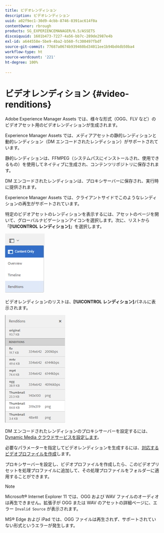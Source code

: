 ```yaml
---
title: ビデオレンディション
description: ビデオレンディション
uuid: a02f9ec1-30d9-4cbb-8746-8391ac614f0a
contentOwner: rbrough
products: SG_EXPERIENCEMANAGER/6.5/ASSETS
discoiquuid: 1601b473-7227-4a56-bb7c-289de2987e4b
exl-id: a644558e-5be9-4ba2-b560-fc300497fbdf
source-git-commit: 77687a0674b939460bd34011ee1b94bd4db50ba4
workflow-type: ht
source-wordcount: '221'
ht-degree: 100%

---
```


# ビデオレンディション {#video-renditions}

Adobe Experience Manager Assets では、様々な形式（OGG、FLV など）のビデオアセット用のビデオレンディションが生成されます。

Experience Manager Assets では、メディアアセットの静的レンディションと動的レンディション（DM エンコードされたレンディション）がサポートされています。

静的レンディションは、FFMPEG（システムパスにインストールされ、使用できるもの）を使用してネイティブに生成され、コンテンツリポジトリに保存されます。

DM エンコードされたレンディションは、プロキシサーバーに保存され、実行時に提供されます。

Experience Manager Assets では、クライアントサイドでこのようなレンディションの再生がサポートされています。

特定のビデオアセットのレンディションを表示するには、アセットのページを開いて、グローバルナビゲーションアイコンを選択します。次に、リストから「**[!UICONTROL レンディション]**」を選択します。

![chlimage_1-478](assets/chlimage_1-478.png)

ビデオレンディションのリストは、**[!UICONTROL レンディション]**&#x200B;パネルに表示されます。

![chlimage_1-479](assets/chlimage_1-479.png)

DM エンコードされたレンディションのプロキシサーバーを設定するには、[Dynamic Media クラウドサービスを設定します](config-dynamic.md)。

必要なパラメーターを指定してビデオレンディションを生成するには、[対応するビデオプロファイルを作成](video-profiles.md)します。

プロキシサーバーを設定し、ビデオプロファイルを作成したら、このビデオプリセットを処理プロファイルに追加して、その処理プロファイルをフォルダーに適用することができます。

>[!NOTE]
>
>Microsoft® Internet Explorer 11 では、OGG および WAV ファイルのオーディオは再生できません。拡張子が OGG または WAV のアセットの詳細ページに、エラー `Invalid Source` が表示されます。
>
>MS® Edge および iPad では、OGG ファイルは再生されず、サポートされていない形式というエラーが発生します。
